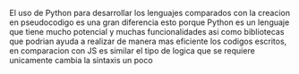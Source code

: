 El uso de Python para desarrollar los lenguajes comparados con la creacion en pseudocodigo es una gran diferencia esto porque Python es un lenguaje que tiene mucho potencial y muchas funcionalidades asi como bibliotecas que podrian ayuda a realizar de manera mas eficiente los codigos escritos, en comparacion con JS es similar el tipo de logica que se requiere unicamente cambia la sintaxis un poco